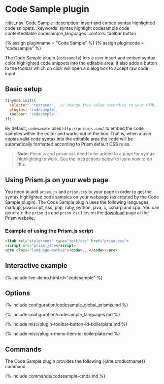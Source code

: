 # Code Sample plugin
:title_nav: Code Sample
:description: Insert and embed syntax highlighted code snippets.
:keywords: syntax highlight codesample code contenteditable codesample_languages
:controls: toolbar button

{% assign pluginname = "Code Sample" %}
{% assign plugincode = "codesample" %}

The Code Sample plugin (`codesample`) lets a user insert and embed syntax color highlighted code snippets into the editable area. It also adds a button to the toolbar which on click will open a dialog box to accept raw code input.

## Basic setup

```js
tinymce.init({
  selector: 'textarea',  // change this value according to your HTML
  plugins: 'codesample',
  toolbar: 'codesample'
});
```

By default, `codesample` uses `http://prismjs.com/` to embed the code samples within the editor and works out of the box. That is, when a user copies valid code syntax into the editable area the code will be automatically formatted according to Prism default CSS rules.

> **Note**: Prism.js and prism.css need to be added to a page for syntax highlighting to work. See the instructions below to learn how to do this.

## Using Prism.js on your web page

You need to add `prism.js` and `prism.css` to your page in order to get the syntax highlighted code samples on your webpage (as created by the Code Sample plugin). The Code Sample plugin uses the following languages: markup, javascript, css, php, ruby, python, java, c, csharp and cpp. You can generate the `prism.js` and `prism.css` files on the [download](http://prismjs.com/download.html) page at the Prism website.

### Example of using the Prism.js script

```html
<link rel="stylesheet" type="text/css" href="prism.css">
<script src="prism.js"></script>
<pre class="language-markup"><code>...</code></pre>
```

## Interactive example

{% include live-demo.html id="codesample" %}

## Options

{% include configuration/codesample_global_prismjs.md %}

{% include configuration/codesample_languages.md %}

{% include misc/plugin-toolbar-button-id-boilerplate.md %}

{% include misc/plugin-menu-item-id-boilerplate.md %}

## Commands

The Code Sample plugin provides the following {{site.productname}} command.

{% include commands/codesample-cmds.md %}
